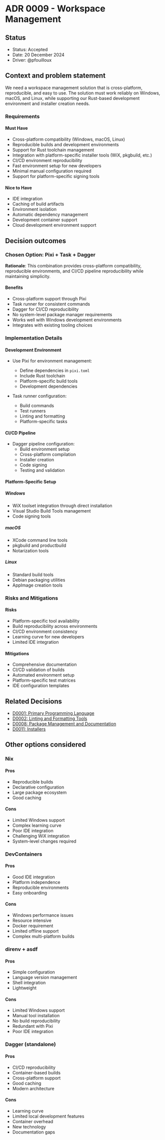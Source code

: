 # ADR 0009 - Workspace Management

## Status

- Status: Accepted
- Date: 20 December 2024
- Driver: @pfouilloux

## Context and problem statement

We need a workspace management solution that is cross-platform, reproducible, and easy to use.
The solution must work reliably on Windows, macOS, and Linux, while supporting our Rust-based development environment and installer creation needs.

### Requirements

#### Must Have

- Cross-platform compatibility (Windows, macOS, Linux)
- Reproducible builds and development environments
- Support for Rust toolchain management
- Integration with platform-specific installer tools (WiX, pkgbuild, etc.)
- CI/CD environment reproducibility
- Fast environment setup for new developers
- Minimal manual configuration required
- Support for platform-specific signing tools

#### Nice to Have

- IDE integration
- Caching of build artifacts
- Environment isolation
- Automatic dependency management
- Development container support
- Cloud development environment support

## Decision outcomes

### Chosen Option: Pixi + Task + Dagger

**Rationale**: This combination provides cross-platform compatibility, reproducible environments, and CI/CD pipeline reproducibility while maintaining simplicity.

#### Benefits

- Cross-platform support through Pixi
- Task runner for consistent commands
- Dagger for CI/CD reproducibility
- No system-level package manager requirements
- Works well with Windows development environments
- Integrates with existing tooling choices

### Implementation Details

#### Development Environment

- Use Pixi for environment management:
  - Define dependencies in `pixi.toml`
  - Include Rust toolchain
  - Platform-specific build tools
  - Development dependencies

- Task runner configuration:
  - Build commands
  - Test runners
  - Linting and formatting
  - Platform-specific tasks

#### CI/CD Pipeline

- Dagger pipeline configuration:
  - Build environment setup
  - Cross-platform compilation
  - Installer creation
  - Code signing
  - Testing and validation

#### Platform-Specific Setup

##### Windows

- WiX toolset integration through direct installation
- Visual Studio Build Tools management
- Code signing tools

##### macOS

- XCode command line tools
- pkgbuild and productbuild
- Notarization tools

##### Linux

- Standard build tools
- Debian packaging utilities
- AppImage creation tools

### Risks and Mitigations

#### Risks

- Platform-specific tool availability
- Build reproducibility across environments
- CI/CD environment consistency
- Learning curve for new developers
- Limited IDE integration

#### Mitigations

- Comprehensive documentation
- CI/CD validation of builds
- Automated environment setup
- Platform-specific test matrices
- IDE configuration templates

## Related Decisions

- [D0001: Primary Programming Language](adr-0001-primary-programming-language.md)
- [D0002: Linting and Formatting Tools](adr-0002-linting-and-formatting-tools.md)
- [D0008: Package Management and Documentation](adr-0008-package-management-and-documentation.md)
- [D0011: Installers](adr-0011-installers.md)

## Other options considered

### Nix

#### Pros

- Reproducible builds
- Declarative configuration
- Large package ecosystem
- Good caching

#### Cons

- Limited Windows support
- Complex learning curve
- Poor IDE integration
- Challenging WiX integration
- System-level changes required

### DevContainers

#### Pros

- Good IDE integration
- Platform independence
- Reproducible environments
- Easy onboarding

#### Cons

- Windows performance issues
- Resource intensive
- Docker requirement
- Limited offline support
- Complex multi-platform builds

### direnv + asdf

#### Pros

- Simple configuration
- Language version management
- Shell integration
- Lightweight

#### Cons

- Limited Windows support
- Manual tool installation
- No build reproducibility
- Redundant with Pixi
- Poor IDE integration

### Dagger (standalone)

#### Pros

- CI/CD reproducibility
- Container-based builds
- Cross-platform support
- Good caching
- Modern architecture

#### Cons

- Learning curve
- Limited local development features
- Container overhead
- New technology
- Documentation gaps
